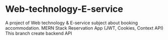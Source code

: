 # Web-technology-E-service
A project of Web technology &amp; E-service subject about booking accommodation.  MERN Stack Reservation App (JWT, Cookies, Context API)
This branch create backend API
